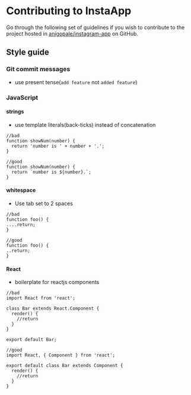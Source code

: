 # Contributing to InstaApp
Go through the following set of guidelines if you wish to contribute to the project hosted in [anigopale/instagram-app](https://github.com/anigopale/instagram-app) on GitHub.

## Style guide

### Git commit messages
* use present tense(``add feature`` not ``added feature``)

### JavaScript

#### strings
* use template literals(back-ticks) instead of concatenation

```
//bad
function showNum(number) {
  return 'number is ' + number + '.';
}

//good
function showNum(number) {
  return `number is ${number}.`;
}
```



#### whitespace
* Use tab set to 2 spaces

```
//bad
function foo() {
....return;
}

//good
function foo() {
..return;
}
```
#### React

* boilerplate for reactjs components

```
//bad
import React from 'react';

class Bar extends React.Component {
  render() {
    //return
  }
}

export default Bar;

//good
import React, { Component } from 'react';

export default class Bar extends Component {
  render() {
    //return
  }
}
```
